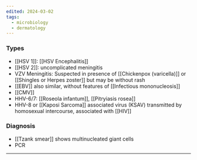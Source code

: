 ```yaml
---
edited: 2024-03-02
tags:
  - microbiology
  - dermatology
---
```

### Types
- [[HSV 1]]: [[HSV Encephalitis]]
- [[HSV 2]]: uncomplicated meningitis
- VZV Meningitis: Suspected in presence of [[Chickenpox (varicella)]] or [[Shingles or Herpes zoster]] but may be without rash
- [[EBV]] also similar, without features of [[Infectious mononucleosis]] 
- [[CMV]] 
- HHV-6/7: [[Roseola infantum]], [[Pitryiasis rosea]] 
- HHV-8 or [[Kaposi Sarcoma]] associated virus (KSAV) transmitted by homosexual intercourse, associated with [[HIV]] 

### Diagnosis
- [[Tzank smear]] shows multinucleated giant cells
- PCR
  
---